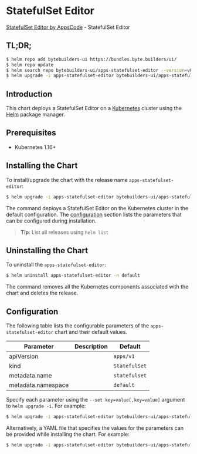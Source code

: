 # StatefulSet Editor

[StatefulSet Editor by AppsCode](https://byte.builders) - StatefulSet Editor

## TL;DR;

```bash
$ helm repo add bytebuilders-ui https://bundles.byte.builders/ui/
$ helm repo update
$ helm search repo bytebuilders-ui/apps-statefulset-editor --version=v0.4.7
$ helm upgrade -i apps-statefulset-editor bytebuilders-ui/apps-statefulset-editor -n default --create-namespace --version=v0.4.7
```

## Introduction

This chart deploys a StatefulSet Editor on a [Kubernetes](http://kubernetes.io) cluster using the [Helm](https://helm.sh) package manager.

## Prerequisites

- Kubernetes 1.16+

## Installing the Chart

To install/upgrade the chart with the release name `apps-statefulset-editor`:

```bash
$ helm upgrade -i apps-statefulset-editor bytebuilders-ui/apps-statefulset-editor -n default --create-namespace --version=v0.4.7
```

The command deploys a StatefulSet Editor on the Kubernetes cluster in the default configuration. The [configuration](#configuration) section lists the parameters that can be configured during installation.

> **Tip**: List all releases using `helm list`

## Uninstalling the Chart

To uninstall the `apps-statefulset-editor`:

```bash
$ helm uninstall apps-statefulset-editor -n default
```

The command removes all the Kubernetes components associated with the chart and deletes the release.

## Configuration

The following table lists the configurable parameters of the `apps-statefulset-editor` chart and their default values.

|     Parameter      | Description |         Default          |
|--------------------|-------------|--------------------------|
| apiVersion         |             | <code>apps/v1</code>     |
| kind               |             | <code>StatefulSet</code> |
| metadata.name      |             | <code>statefulset</code> |
| metadata.namespace |             | <code>default</code>     |


Specify each parameter using the `--set key=value[,key=value]` argument to `helm upgrade -i`. For example:

```bash
$ helm upgrade -i apps-statefulset-editor bytebuilders-ui/apps-statefulset-editor -n default --create-namespace --version=v0.4.7 --set apiVersion=apps/v1
```

Alternatively, a YAML file that specifies the values for the parameters can be provided while
installing the chart. For example:

```bash
$ helm upgrade -i apps-statefulset-editor bytebuilders-ui/apps-statefulset-editor -n default --create-namespace --version=v0.4.7 --values values.yaml
```
